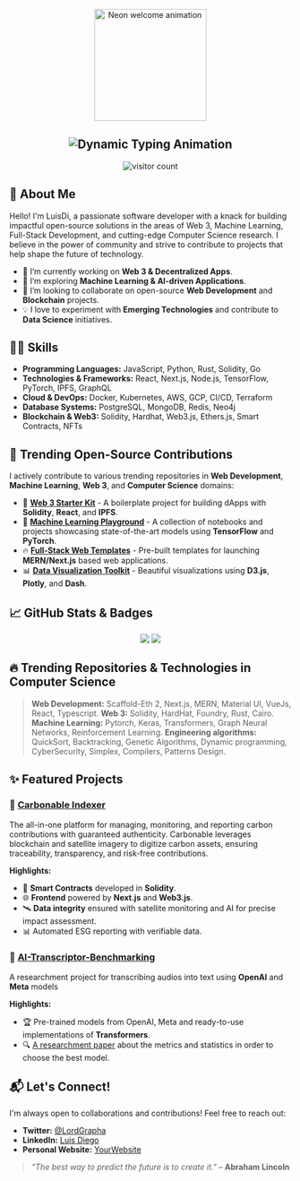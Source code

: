<p align="center">
  <img src="https://media.giphy.com/media/836HiJc7pgzy8iNXCn/giphy.gif" alt="Neon welcome animation" width="200"/>
</p>

<h2 align="center">
  <img src="https://readme-typing-svg.herokuapp.com?font=Fira+Code&weight=700&pause=700&color=FF4500&center=true&width=650&lines=Welcome+to+My+Profile!;Open-Source+Enthusiast+💡;Web+3.0+Innovator+🔗;Machine+Learning+Explorer+🤖;Full-Stack+Developer+🚀" alt="Dynamic Typing Animation" />
</h2>

<p align="center">
  <img src="https://visitor-badge.glitch.me/badge?page_id=LuisDi98.visitor-badge&left_color=green&right_color=red" alt="visitor count"/>
</p>


## 🌌 About Me

Hello! I'm LuisDi, a passionate software developer with a knack for building impactful open-source solutions in the areas of Web 3, Machine Learning, Full-Stack Development, and cutting-edge Computer Science research. I believe in the power of community and strive to contribute to projects that help shape the future of technology.

- 🔭 I’m currently working on **Web 3 & Decentralized Apps**.
- 🌱 I’m exploring **Machine Learning & AI-driven Applications**.
- 🤝 I’m looking to collaborate on open-source **Web Development** and **Blockchain** projects.
- 💡 I love to experiment with **Emerging Technologies** and contribute to **Data Science** initiatives.

## 🧑‍💻 Skills

- **Programming Languages:** JavaScript, Python, Rust, Solidity, Go
- **Technologies & Frameworks:** React, Next.js, Node.js, TensorFlow, PyTorch, IPFS, GraphQL
- **Cloud & DevOps:** Docker, Kubernetes, AWS, GCP, CI/CD, Terraform
- **Database Systems:** PostgreSQL, MongoDB, Redis, Neo4j
- **Blockchain & Web3:** Solidity, Hardhat, Web3.js, Ethers.js, Smart Contracts, NFTs

## 🚀 Trending Open-Source Contributions

I actively contribute to various trending repositories in **Web Development**, **Machine Learning**, **Web 3**, and **Computer Science** domains:

- 🧩 [**Web 3 Starter Kit**](https://github.com/your-username/web3-starter-kit) - A boilerplate project for building dApps with **Solidity**, **React**, and **IPFS**.
- 🦾 [**Machine Learning Playground**](https://github.com/your-username/ml-playground) - A collection of notebooks and projects showcasing state-of-the-art models using **TensorFlow** and **PyTorch**.
- 🔥 [**Full-Stack Web Templates**](https://github.com/your-username/full-stack-web-templates) - Pre-built templates for launching **MERN/Next.js** based web applications.
- 📊 [**Data Visualization Toolkit**](https://github.com/your-username/data-viz-toolkit) - Beautiful visualizations using **D3.js**, **Plotly**, and **Dash**.

## 📈 GitHub Stats & Badges

<p align="center">
  <img src="https://github-readme-stats.vercel.app/api?username=LuisDi98&show_icons=true&hide_border=true&theme=radical" />
  <img src="https://github-readme-stats.vercel.app/api/top-langs/?username=LuisDi98&layout=compact&hide_border=true&theme=radical" />
</p>

## 🔥 Trending Repositories & Technologies in Computer Science

> **Web Development:** Scaffold-Eth 2, Next.js, MERN, Material UI, VueJs, React, Typescript.
> **Web 3:** Solidity, HardHat, Foundry, Rust, Cairo. 
> **Machine Learning:** Pytorch, Keras, Transformers, Graph Neural Networks, Reinforcement Learning.
> **Engineering algorithms:** QuickSort, Backtracking, Genetic Algorithms, Dynamic programming, CyberSecurity, Simplex, Compilers, Patterns Design.

## ✨ Featured Projects

### 🚀 **[Carbonable Indexer]([https://github.com/your-username/web3-hub](https://github.com/LuisDi98/carbonable-indexer))**

The all-in-one platform for managing, monitoring, and reporting carbon contributions with guaranteed authenticity. Carbonable leverages blockchain and satellite imagery to digitize carbon assets, ensuring traceability, transparency, and risk-free contributions.

**Highlights:**
- 📝 **Smart Contracts** developed in **Solidity**.
- 🌐 **Frontend** powered by **Next.js** and **Web3.js**.
- 🛰️ **Data integrity** ensured with satellite monitoring and AI for precise impact assessment.
- 📊 Automated ESG reporting with verifiable data.

### 🧠 **[AI-Transcriptor-Benchmarking](https://github.com/LuisDi98/Audio_a_Lesco)**

A researchment project for transcribing audios into text using **OpenAI** and **Meta** models 

**Highlights:**
- 🏆 Pre-trained models from OpenAI, Meta and ready-to-use implementations of **Transformers**.
- 🔍 [A researchment paper](https://drive.google.com/file/d/1DKJjAdNBN_-BLM4DSplNb_6JxKzZnrOU/view?usp=sharing) about the metrics and statistics in order to choose the best model.

## 📬 Let's Connect!

I'm always open to collaborations and contributions! Feel free to reach out:

- **Twitter:** [@LordGrapha](https://x.com/LordGrapha)
- **LinkedIn:** [Luis Diego](https://www.linkedin.com/in/luis-diego-mora-aguilar-741741145)
- **Personal Website:** [YourWebsite](https://yourwebsite.com)

> *"The best way to predict the future is to create it."* – **Abraham Lincoln**
